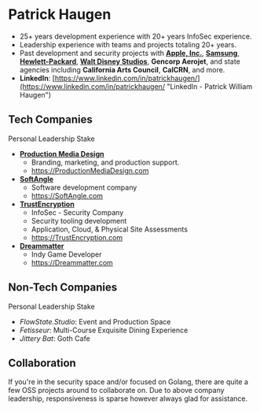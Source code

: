 # Patrick Haugen

* 25+ years development experience with 20+ years InfoSec experience.
* Leadership experience with teams and projects totaling 20+ years.
* Past development and security projects with **[Apple, Inc.](https://github.com/apple "GitHub - Apple, Inc.")**, **[Samsung](https://github.com/Samsung "GitHub - Samsung, Ltd.")**, **[Hewlett-Packard](https://github.com/HPInc "GitHub - Hewlett-Packard, Inc.")**, **[Walt Disney Studios](https://github.com/DisneyStudios "GitHub - Walt Disney Studios")**, **Gencorp Aerojet**, and state agencies including **California Arts Council**, **CalCRN**, and more.
* **LinkedIn**: [https://www.linkedin.com/in/patrickhaugen/](https://www.linkedin.com/in/patrickhaugen/ "LinkedIn - Patrick William Haugen")

## Tech Companies
Personal Leadership Stake
* **[Production Media Design](https://github.com/ProductionMediaDesign "GitHub - PMD - Production Media Design")**
    * Branding, marketing, and production support.
    * https://ProductionMediaDesign.com
* **[SoftAngle](https://github.com/SoftAngle "GitHub - SA - SoftAngle")**
    * Software development company
    * https://SoftAngle.com
* **[TrustEncryption](https://github.com/TrustEncryption "GitHub - TA - TrustEncryption")**
    * InfoSec - Security Company
    * Security tooling development
    * Application, Cloud, & Physical Site Assessments
    * https://TrustEncryption.com
* **[Dreammatter](https://github.com/DreamMatter "GitHub - DM - Dreammatter")**
   * Indy Game Developer
   * https://Dreammatter.com

## Non-Tech Companies
Personal Leadership Stake
* *FlowState.Studio*: Event and Production Space
* *Fetisseur*: Multi-Course Exquisite Dining Experience
* *Jittery Bat*: Goth Cafe

## Collaboration
If you're in the security space and/or focused on Golang, there are quite a few OSS projects around to collaborate on. Due to above company leadership, responsiveness is sparse however always glad for assistance.

<!--
**pathaugen/pathaugen** is a ✨ _special_ ✨ repository because its `README.md` (this file) appears on your GitHub profile.

Here are some ideas to get you started:

- 🔭 I’m currently working on ...
- 🌱 I’m currently learning ...
- 👯 I’m looking to collaborate on ...
- 🤔 I’m looking for help with ...
- 💬 Ask me about ...
- 📫 How to reach me: ...
- 😄 Pronouns: ...
- ⚡ Fun fact: ...
-->
